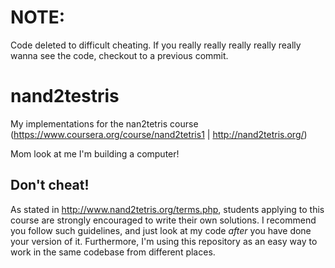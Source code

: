 # NOTE:
Code deleted to difficult cheating. If you really really really really really wanna see the code, checkout to a previous commit.

# nand2testris
My implementations for the nan2tetris course (https://www.coursera.org/course/nand2tetris1 | http://nand2tetris.org/)

Mom look at me I'm building a computer!

## Don't cheat!
As stated in http://www.nand2tetris.org/terms.php, students applying to this course are strongly encouraged to write their own solutions. I recommend you follow such guidelines, and just look at my code *after* you have done your version of it. Furthermore, I'm using this repository as an easy way to work in the same codebase from different places.
